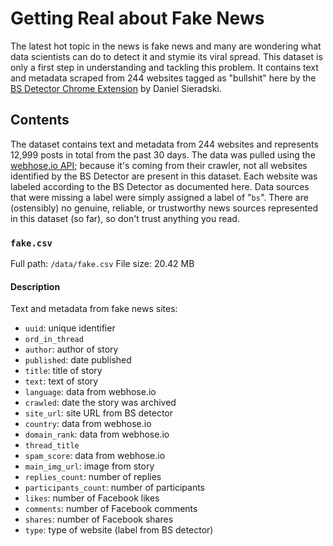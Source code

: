 # Getting Real about Fake News

The latest hot topic in the news is fake news and many are wondering what data scientists can do to detect it and stymie its viral spread. This dataset is only a first step in understanding and tackling this problem. It contains text and metadata scraped from 244 websites tagged as "bullshit" here by the [BS Detector Chrome Extension](https://github.com/selfagency/bs-detector/blob/master/chrome/data/data.json) by Daniel Sieradski.

## Contents

The dataset contains text and metadata from 244 websites and represents 12,999 posts in total from the past 30 days. The data was pulled using the [webhose.io API](https://webhose.io/api); because it's coming from their crawler, not all websites identified by the BS Detector are present in this dataset. Each website was labeled according to the BS Detector as documented here. Data sources that were missing a label were simply assigned a label of "`bs`". There are (ostensibly) no genuine, reliable, or trustworthy news sources represented in this dataset (so far), so don't trust anything you read.

### `fake.csv`

Full path: `/data/fake.csv`
File size: 20.42 MB

#### Description

Text and metadata from fake news sites:

* `uuid`: unique identifier
* `ord_in_thread`
* `author`: author of story
* `published`: date published
* `title`: title of story
* `text`: text of story
* `language`: data from webhose.io
* `crawled`: date the story was archived
* `site_url`: site URL from BS detector
* `country`: data from webhose.io
* `domain_rank`: data from webhose.io
* `thread_title`
* `spam_score`: data from webhose.io
* `main_img_url`: image from story
* `replies_count`: number of replies
* `participants_count`: number of participants
* `likes`: number of Facebook likes
* `comments`: number of Facebook comments
* `shares`: number of Facebook shares
* `type`: type of website (label from BS detector)